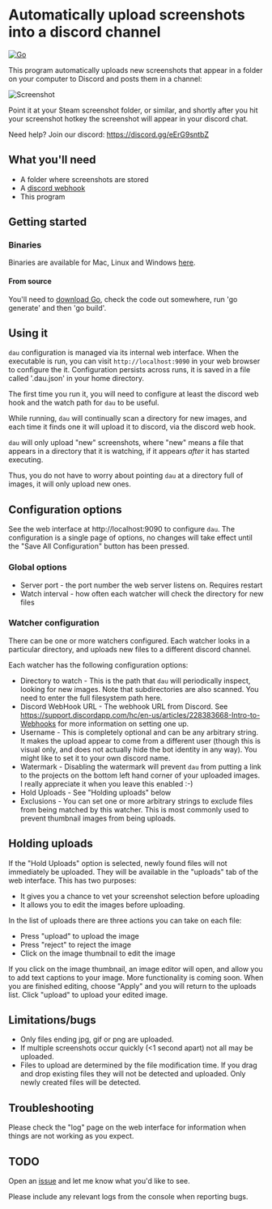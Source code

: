 # Automatically upload screenshots into a discord channel

[![Go](https://github.com/tardisx/discord-auto-upload/actions/workflows/go.yml/badge.svg)](https://github.com/tardisx/discord-auto-upload/actions/workflows/go.yml)

This program automatically uploads new screenshots that appear in a folder on your computer to Discord and posts them in a channel:

![Screenshot](http://i.imgur.com/QPS9V6f.jpg)

Point it at your Steam screenshot folder, or similar, and shortly after you hit your screenshot hotkey the screenshot will appear in your discord chat.

Need help? Join our discord: https://discord.gg/eErG9sntbZ

## What you'll need

* A folder where screenshots are stored
* A [discord webhook](https://support.discordapp.com/hc/en-us/articles/228383668-Intro-to-Webhooks)
* This program

## Getting started

### Binaries

Binaries are available for Mac, Linux and Windows [here](https://github.com/tardisx/discord-auto-upload/releases/latest).

#### From source

You'll need to [download Go](https://golang.org/dl/), check the code out somewhere, run 'go generate' and then 'go build'.

## Using it

`dau` configuration is managed via its internal web interface. When the executable is run, you can visit
`http://localhost:9090` in your web browser to configure the it. Configuration persists across runs, it is
saved in a file called '.dau.json' in your home directory.

The first time you run it, you will need to configure at least the discord web hook and the watch path for
`dau` to be useful.

While running, `dau` will continually scan a directory for new images, and each time it finds one it will upload it to discord, via the discord web hook.

`dau` will only upload "new" screenshots, where "new" means a file that appears in a directory that it is watching, if it appears *after* it has started executing.

Thus, you do not have to worry about pointing `dau` at a directory full of images, it will only upload new ones.

## Configuration options

See the web interface at http://localhost:9090 to configure `dau`. The configuration is a single page of options,
no changes will take effect until the "Save All Configuration" button has been pressed.

### Global options

* Server port - the port number the web server listens on. Requires restart
* Watch interval - how often each watcher will check the directory for new files

### Watcher configuration

There can be one or more watchers configured. Each watcher looks in a particular directory,
and uploads new files to a different discord channel.

Each watcher has the following configuration options:

* Directory to watch - This is the path that `dau` will periodically inspect, looking for new images.
Note that subdirectories are also scanned. You need to enter the full filesystem path here.
* Discord WebHook URL - The webhook URL from Discord. See https://support.discordapp.com/hc/en-us/articles/228383668-Intro-to-Webhooks for more information on setting one up.
* Username - This is completely optional and can be any arbitrary string. It makes the upload
appear to come from a different user (though this is visual only, and does not
actually hide the bot identity in any way). You might like to set it to your own
discord name.
* Watermark - Disabling the watermark will prevent `dau` from putting a link to the projects
on the bottom left hand corner of your uploaded images. I really appreciate it when you leave this enabled :-)
* Hold Uploads - See "Holding uploads" below
* Exclusions - You can set one or more arbitrary strings to exclude files from being matched by this watcher.
This is most commonly used to prevent thumbnail images from being uploads.

## Holding uploads

If the "Hold Uploads" option is selected, newly found files will not immediately be uploaded. They will be available
in the "uploads" tab of the web interface. This has two purposes:

* It gives you a chance to vet your screenshot selection before uploading
* It allows you to edit the images before uploading.

In the list of uploads there are three actions you can take on each file:

* Press "upload" to upload the image
* Press "reject" to reject the image
* Click on the image thumbnail to edit the image

If you click on the image thumbnail, an image editor will open, and allow you to add text captions to your image.
More functionality is coming soon. When you are finished editing, choose "Apply" and you will return to the uploads
list. Click "upload" to upload your edited image.

## Limitations/bugs

* Only files ending jpg, gif or png are uploaded.
* If multiple screenshots occur quickly (<1 second apart) not all may be uploaded.
* Files to upload are determined by the file modification time. If you drag and drop existing files they will
  not be detected and uploaded. Only newly created files will be detected.

## Troubleshooting

Please check the "log" page on the web interface for information when things are
not working as you expect.

## TODO

Open an [issue](https://github.com/tardisx/discord-auto-upload/issues/new) and let me know what you'd like to see.

Please include any relevant logs from the console when reporting bugs.

